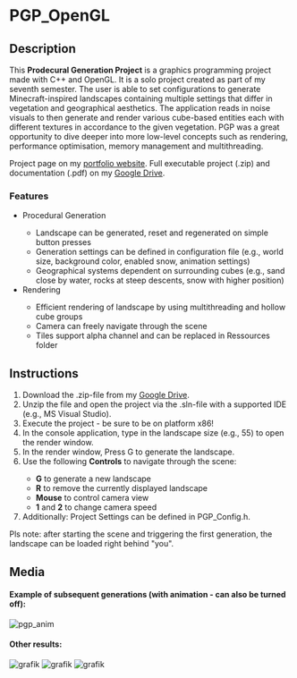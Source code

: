 # PGP_OpenGL

## Description

This <b>Prodecural Generation Project</b> is a graphics programming project made with C++ and OpenGL. It is a solo project created as part of my seventh semester. The user is able to set configurations to generate Minecraft-inspired landscapes containing multiple settings that differ in vegetation and geographical aesthetics.
The application reads in noise visuals to then generate and render various cube-based entities each with different textures in accordance to the given vegetation. PGP was a great opportunity to dive deeper into more low-level concepts such as rendering, performance optimisation, memory management and multithreading.

Project page on my <a href="https://michael-gebhart.com/projects/PGP.html">portfolio website</a>.
Full executable project (.zip) and documentation (.pdf) on my <a href="https://drive.google.com/drive/folders/1D6GbXNsoCSvGSosJ7Im4Ap7GzGTJWdXM">Google Drive</a>.

### Features

<ul>
  <li>Procedural Generation</li>
  <ul>
  <li>Landscape can be generated, reset and regenerated on simple button presses</li>
  <li>Generation settings can be defined in configuration file (e.g., world size, background color, enabled snow, animation settings)</li>
  <li>Geographical systems dependent on surrounding cubes (e.g., sand close by water, rocks at steep descents, snow with higher position)</li>
  </ul>
  <li>Rendering</li>
  <ul>
  <li>Efficient rendering of landscape by using multithreading and hollow cube groups</li>
  <li>Camera can freely navigate through the scene</li>
  <li>Tiles support alpha channel and can be replaced in Ressources folder</li>
  </ul>
</ul>

## Instructions

<ol>
<li>Download the .zip-file from my <a href="https://drive.google.com/drive/folders/1D6GbXNsoCSvGSosJ7Im4Ap7GzGTJWdXM">Google Drive</a>.</li>
<li>Unzip the file and open the project via the .sln-file with a supported IDE (e.g., MS Visual Studio).</li>
<li>Execute the project - be sure to be on platform x86!</li>
<li>In the console application, type in the landscape size (e.g., 55) to open the render window.</li>
<li>In the render window, Press G to generate the landscape.</li>
<li>Use the following <b>Controls</b> to navigate through the scene:</li>
<ul>
  <li><b>G</b> to generate a new landscape</li>
  <li><b>R</b> to remove the currently displayed landscape</li>
  <li><b>Mouse</b> to control camera view</li>
  <li><b>1</b> and <b>2</b> to change camera speed</li>
</ul>
<li>Additionally: Project Settings can be defined in PGP_Config.h.</li>
</ol>

Pls note: after starting the scene and triggering the first generation, the landscape can be loaded right behind "you".

## Media

#### Example of subsequent generations (with animation - can also be turned off):

![pgp_anim](https://user-images.githubusercontent.com/45672199/198697520-18d20623-cddd-4916-8bb9-0985701497c3.gif)

#### Other results:
![grafik](https://user-images.githubusercontent.com/45672199/200533831-f03625b8-94a9-4ec2-9ba4-3e20f9163a88.png)
![grafik](https://user-images.githubusercontent.com/45672199/200553897-7d9b8ced-753c-4171-84ad-2248f43111b1.png)
![grafik](https://user-images.githubusercontent.com/45672199/200553925-d78f3f8f-9035-4f64-9033-e51f0676ee1b.png)


